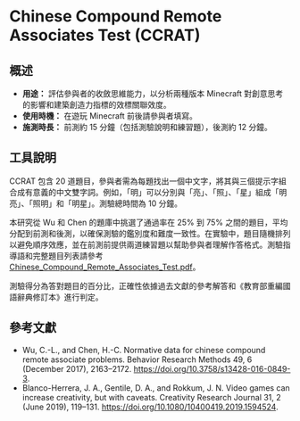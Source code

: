 # Chinese Compound Remote Associates Test (CCRAT)

## 概述

- **用途：** 評估參與者的收斂思維能力，以分析兩種版本 Minecraft 對創意思考的影響和建築創造力指標的效標關聯效度。
- **使用時機：** 在遊玩 Minecraft 前後請參與者填寫。
- **施測時長：** 前測約 15 分鐘（包括測驗說明和練習題），後測約 12 分鐘。

## 工具說明

CCRAT 包含 20 道題目，參與者需為每題找出一個中文字，將其與三個提示字組合成有意義的中文雙字詞。例如，「明」可以分別與「亮」、「照」、「星」組成「明亮」、「照明」和「明星」。測驗總時間為 10 分鐘。

本研究從 Wu 和 Chen 的題庫中挑選了通過率在 25% 到 75% 之間的題目，平均分配到前測和後測，以確保測驗的鑑別度和難度一致性。在實驗中，題目隨機排列以避免順序效應，並在前測前提供兩道練習題以幫助參與者理解作答格式。測驗指導語和完整題目列表請參考 [Chinese_Compound_Remote_Associates_Test.pdf](Chinese_Compound_Remote_Associates_Test.pdf)。

測驗得分為答對題目的百分比，正確性依據過去文獻的參考解答和《教育部重編國語辭典修訂本》進行判定。

## 參考文獻

  - Wu, C.-L., and Chen, H.-C. Normative data for chinese compound remote associate problems. Behavior Research Methods 49, 6 (December 2017), 2163–2172. https://doi.org/10.3758/s13428-016-0849-3.
  - Blanco-Herrera, J. A., Gentile, D. A., and Rokkum, J. N. Video games can increase creativity, but with caveats. Creativity Research Journal 31, 2 (June 2019), 119–131. https://doi.org/10.1080/10400419.2019.1594524.
